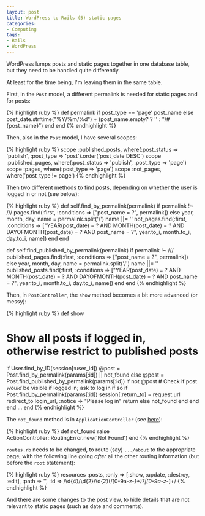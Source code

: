 ```yaml
---
layout: post
title: WordPress to Rails (5) static pages
categories:
- Computing
tags:
- Rails
- WordPress
---
```

WordPress lumps posts and static pages together in one database table, but they need to be handled quite differently.

At least for the time being, I'm leaving them in the same table.

First, in the <code>Post</code> model, a different permalink is needed for static pages and for posts:

{% highlight ruby %}
def permalink
  if post_type == 'page'
    post_name
  else
    post_date.strftime("%Y/%m/%d") + (post_name.empty? ? '' : "/#{post_name}")
  end
end
{% endhighlight %}

Then, also in the <code>Post</code> model, I have several scopes:

{% highlight ruby %}
scope :published_posts, where(:post_status => 'publish', :post_type => 'post').order('post_date DESC')
scope :published_pages, where(:post_status => 'publish', :post_type => 'page')
scope :pages, where(:post_type => 'page')
scope :not_pages, where('post_type != page')
{% endhighlight %}

Then two different methods to find posts, depending on whether the user is logged in or not (see below):

{% highlight ruby %}
def self.find_by_permalink(permalink)
  if permalink !~ /\//
    pages.find(:first, :conditions => ["post_name = ?", permalink])
  else
    year, month, day, name = permalink.split('/')
    name ||= ''
    not_pages.find(:first, :conditions => ["YEAR(post_date) = ? AND MONTH(post_date) = ? AND DAYOFMONTH(post_date) = ? AND post_name = ?", year.to_i, month.to_i, day.to_i, name])
  end
end

def self.find_published_by_permalink(permalink)
  if permalink !~ /\//
    published_pages.find(:first, :conditions => ["post_name = ?", permalink])
  else
    year, month, day, name = permalink.split('/')
    name ||= ''
    published_posts.find(:first, :conditions => ["YEAR(post_date) = ? AND MONTH(post_date) = ? AND DAYOFMONTH(post_date) = ? AND post_name = ?", year.to_i, month.to_i, day.to_i, name])
  end
end
{% endhighlight %}

Then, in <code>PostController</code>, the <code>show</code> method becomes a bit more advanced (or messy):

{% highlight ruby %}
def show
  # Show all posts if logged in, otherwise restrict to published posts
  if User.find_by_ID(session[:user_id])
    @post = Post.find_by_permalink(params[:id]) || not_found
  else
    @post = Post.find_published_by_permalink(params[:id])
    if not @post
      # Check if post _would_ be visible if logged in; ask to log in if so
      if Post.find_by_permalink(params[:id])
        session[:return_to] = request.url
        redirect_to login_url, :notice => "Please log in"
        return
      else
        not_found
      end
    end
  end
  ...
end
{% endhighlight %}

The <code>not_found</code> method is in <code>ApplicationController</code> (see <a href="http://stackoverflow.com/questions/2385799/how-to-redirect-to-a-404-in-rails/7099193">here</a>):

{% highlight ruby %}
def not_found
  raise ActionController::RoutingError.new('Not Found')
end
{% endhighlight %}

<code>routes.rb</code> needs to be changed, to route (say) <code>.../about</code> to the appropriate page, with the following line going <em>after</em> all the other routing information (but before the <code>root</code> statement):

{% highlight ruby %}
resources :posts, :only => [:show, :update, :destroy, :edit], :path => '', :id => /\d{4}\/\d{2}\/\d{2}(\/[0-9a-z\-_]+)?|[0-9a-z\-_]+/
{% endhighlight %}

And there are some changes to the post view, to hide details that are not relevant to static pages (such as date and comments).
